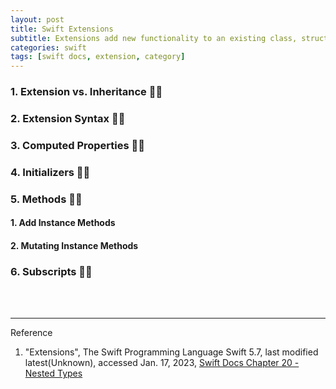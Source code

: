 ```yaml
---
layout: post
title: Swift Extensions
subtitle: Extensions add new functionality to an existing class, structure, enumeration, or protocol type.
categories: swift
tags: [swift docs, extension, category]
---
```


### 1. Extension vs. Inheritance 👩‍💻

### 2. Extension Syntax 👩‍💻

### 3. Computed Properties 👩‍💻

### 4. Initializers 👩‍💻

### 5. Methods 👩‍💻

#### 1. Add Instance Methods

#### 2. Mutating Instance Methods

### 6. Subscripts 👩‍💻


<br><br>

---
Reference

1. "Extensions", The Swift Programming Language Swift 5.7, last modified latest(Unknown), accessed Jan. 17, 2023, [Swift Docs Chapter 20 - Nested Types](https://docs.swift.org/swift-book/LanguageGuide/Extensions.html)
